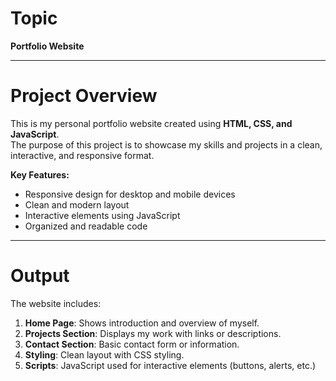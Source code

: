 # Topic
**Portfolio Website** 

---

# Project Overview
This is my personal portfolio website created using **HTML, CSS, and JavaScript**.  
The purpose of this project is to showcase my skills and projects in a clean, interactive, and responsive format.  

**Key Features:**
- Responsive design for desktop and mobile devices
- Clean and modern layout
- Interactive elements using JavaScript
- Organized and readable code

---

# Output
The website includes:
1. **Home Page**: Shows introduction and overview of myself.
2. **Projects Section**: Displays my work with links or descriptions.
3. **Contact Section**: Basic contact form or information.
4. **Styling**: Clean layout with CSS styling.
5. **Scripts**: JavaScript used for interactive elements (buttons, alerts, etc.)
